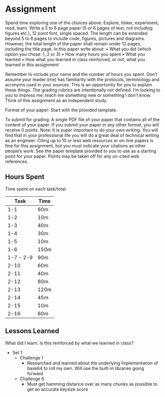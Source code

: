 # Assignment

Spend time exploring one of the choices above. Explore, tinker, experiment, read, learn.
Write a 5 to 6 page paper (5 or 6 pages of text, not including figures etc.), 12 point font,
single spaced. The length can be extended beyond 5 to 6 pages to include code, figures,
pictures and diagrams. However, the total length of the paper shall remain under 12 pages,
including the title page. In this paper write about:
• What you did (which option you chose: 1, 2 or 3)
• How many hours you spent
• What you learned
• How what you learned in class reinforced, or not, what you learned in this assignment

Remember to include your name and the number of hours you spent. Don’t assume your
reader (me) has familiarity with the protocols, terminology and acronyms used in your
sources. This is an opportunity for you to explain these things. The grading rubrics are
intentionally not defined. I’m looking to you to impress me; teach me something new or
something I don’t know. Think of this assignment as an independent study.

Format of your paper: Start with the provided template.

To submit for grading: A single PDF file of your paper that contains all of the content of your
paper. If you submit your paper in any other format, you will receive 0 points.
Note: It is super important to do your own writing. You will find that in your professional life
you will do a great deal of technical writing as an engineer. Citing up to 10 or less web
resources or on-line papers is fine for this assignment, but you must indicate your citations as
other people’s work. See the paper template provided to you to use as a starting point for
your paper. Points may be taken off for any un-cited web references.

## Hours Spent

Time spent on each task/total.

| Task | Time 	|
|------|--------|
| 1-1  | 60m  	|
| 1-2  | 10m  	|
| 1-3  | 40m  	|
| 1-4  | 30m  	|
| 1-5  | 10m  	|
| 1-6  | 150m	|
| 1-7 - 2-9 | 90m |
| 2-10 | 60m |
| 2-11 | 40m |
| 2-12 | 80m |
| 2-13 | 120m |
| 2-14 | 45m |
| 2-15 | 10m |
| 2-16 | 60m |

## Lessons Learned

What did I learn. Is this reinforced by what we learned in class?

* Set 1
	* Challenge 1
		* Researched and learned about the underlying implementation of base64 to roll my own. Will use the built-in libraries going forward
	* Challenge 6
		* Must get hamming distance over as many chunks as possible to get an
		  accurate keysize score
